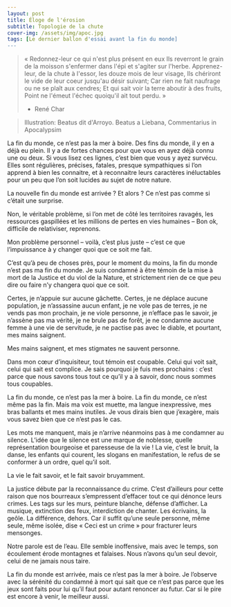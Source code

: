 ```yaml
---
layout: post
title: Éloge de l'érosion
subtitle: Topologie de la chute
cover-img: /assets/img/apoc.jpg
tags: [Le dernier ballon d'essai avant la fin du monde]
---
```


> « Redonnez-leur ce qui n'est plus présent en eux
> Ils reverront le grain de la moisson s'enfermer dans l'épi et s'agiter sur l'herbe.
> Apprenez-leur, de la chute à l'essor, les douze mois de leur visage,
> Ils chériront le vide de leur coeur jusqu'au désir suivant;
> Car rien ne fait naufrage ou ne se plaît aux cendres;
> Et qui sait voir la terre aboutir à des fruits,
> Point ne l'émeut l'échec quoiqu'il ait tout perdu. »
> -	René Char

> Illustration: Beatus dit d'Arroyo. Beatus a Liebana, Commentarius in Apocalypsim

La fin du monde, ce n’est pas la mer à boire. Des fins du monde, il y en a déjà eu plein. Il y a de fortes chances pour que vous en ayez déjà connu une ou deux. Si vous lisez ces lignes, c’est bien que vous y ayez survécu. Elles sont régulières, précises, fatales, presque sympathiques si l’on apprend à bien les connaitre, et à reconnaitre leurs caractères inéluctables pour un peu que l’on soit lucides au sujet de notre nature.

La nouvelle fin du monde est arrivée ? Et alors ? Ce n’est pas comme si c’était une surprise.

Non, le véritable problème, si l’on met de côté les territoires ravagés, les ressources gaspillées et les millions de pertes en vies humaines – Bon ok, difficile de relativiser, reprenons.

Mon problème personnel – voilà, c’est plus juste – c’est ce que l’impuissance à y changer quoi que ce soit me fait.

C’est qu’à peu de choses près, pour le moment du moins, la fin du monde n’est pas ma fin du monde. Je suis condamné à être témoin de la mise à mort de la Justice et du viol de la Nature, et strictement rien de ce que peu dire ou faire n’y changera quoi que ce soit.

Certes, je n’appuie sur aucune gâchette. Certes, je ne déplace aucune population, je n’assassine aucun enfant, je ne vole pas de terres, je ne vends pas mon prochain, je ne viole personne, je n’efface pas le savoir, je n’assène pas ma vérité, je ne brule pas de forêt, je ne condamne aucune femme à une vie de servitude, je ne pactise pas avec le diable, et pourtant, mes mains saignent.

Mes mains saignent, et mes stigmates ne sauvent personne.

Dans mon cœur d’inquisiteur, tout témoin est coupable. Celui qui voit sait, celui qui sait est complice. Je sais pourquoi je fuis mes prochains : c’est parce que nous savons tous tout ce qu’il y a à savoir, donc nous sommes tous coupables.

La fin du monde, ce n’est pas la mer à boire. La fin du monde, ce n’est même pas la fin. Mais ma voix est muette, ma langue inexpressive, mes bras ballants et mes mains inutiles. Je vous dirais bien que j’exagère, mais vous savez bien que ce n’est pas le cas.

Les mots me manquent, mais je n’arrive néanmoins pas à me condamner au silence. L’idée que le silence est une marque de noblesse, quelle représentation bourgeoise et paresseuse de la vie ! La vie, c’est le bruit, la danse, les enfants qui courent, les slogans en manifestation, le refus de se conformer à un ordre, quel qu’il soit.

La vie le fait savoir, et le fait savoir bruyamment.

La justice débute par la reconnaissance du crime. C’est d’ailleurs pour cette raison que nos bourreaux s’empressent d’effacer tout ce qui dénonce leurs crimes. Les tags sur les murs, peinture blanche, défense d’afficher. La musique, extinction des feux, interdiction de chanter. Les écrivains, la geôle. La différence, dehors. Car il suffit qu’une seule personne, même seule, même isolée, dise « Ceci est un crime » pour fracturer leurs mensonges.

Notre parole est de l’eau.
Elle semble inoffensive, mais avec le temps, son écoulement érode montagnes et falaises.
Nous n’avons qu’un seul devoir, celui de ne jamais nous taire.

La fin du monde est arrivée, mais ce n’est pas la mer à boire. Je l’observe avec la sérénité du condamné à mort qui sait que ce n’est pas parce que les jeux sont faits pour lui qu’il faut pour autant renoncer au futur. Car si le pire est encore à venir,  le meilleur aussi.